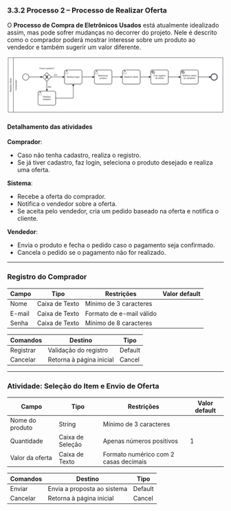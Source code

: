 ### 3.3.2 Processo 2 – Processo de Realizar Oferta  

O **Processo de Compra de Eletrônicos Usados** está atualmente idealizado assim, mas pode sofrer mudanças no decorrer do projeto. Nele é descrito como o comprador poderá mostrar interesse sobre um produto ao vendedor e também sugerir um valor diferente.  

![Processo de Realizar Oferta](../images/Process_RealizarOferta.png "Modelo BPMN do Processo 2.")  

#### Detalhamento das atividades  

**Comprador**:  
- Caso não tenha cadastro, realiza o registro.  
- Se já tiver cadastro, faz login, seleciona o produto desejado e realiza uma oferta.  

**Sistema**:  
- Recebe a oferta do comprador.  
- Notifica o vendedor sobre a oferta.  
- Se aceita pelo vendedor, cria um pedido baseado na oferta e notifica o cliente.  

**Vendedor**:  
- Envia o produto e fecha o pedido caso o pagamento seja confirmado.  
- Cancela o pedido se o pagamento não for realizado.  

---

### **Registro do Comprador**  

| **Campo** | **Tipo** | **Restrições** | **Valor default** |
| --- | --- | --- | --- |
| Nome | Caixa de Texto | Mínimo de 3 caracteres | |
| E-mail | Caixa de Texto | Formato de e-mail válido | |
| Senha | Caixa de Texto | Mínimo de 8 caracteres | |

| **Comandos** | **Destino** | **Tipo** |
| --- | --- | --- |
| Registrar | Validação do registro | Default |
| Cancelar | Retorna à página inicial | Cancel |

---

### **Atividade: Seleção do Item e Envio de Oferta**  

| **Campo** | **Tipo** | **Restrições** | **Valor default** |
| --- | --- | --- | --- |
| Nome do produto | String | Mínimo de 3 caracteres | |
| Quantidade | Caixa de Seleção | Apenas números positivos | 1 |
| Valor da oferta | Caixa de Texto | Formato numérico com 2 casas decimais | |

| **Comandos** | **Destino** | **Tipo** |
| --- | --- | --- |
| Enviar | Envia a proposta ao sistema | Default |
| Cancelar | Retorna à página inicial | Cancel |
